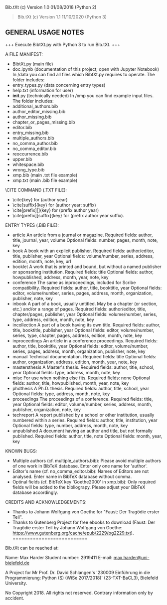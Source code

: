Bib.tXt (c) Version 1.0 01/08/2018 (Python 2)
> Bib.tXt (c) Version 1.1 11/10/2020 (Python 3)

GENERAL USAGE NOTES
-------------------

+++ Execute BibtXt.py with Python 3 to run Bib.tXt. +++

A FILE MANIFEST:
- BibtXt.py (main file)
- doc.ipynb (documentation of this project; open with Jupyter Notebook)
In /data you can find all files which BibtXt.py requires to operate. The folder includes:
- entry_types.py (data concerning entry types)
- help.txt (information for user)
- __init__.py (technically needed)
In /xmp you can find example input files. The folder includes:
- additional_authors.bib
- author_editor_missing.bib
- author_missing.bib
- chapter_or_pages_missing.bib
- editor.bib
- entry_missing.bib
- multiple_authors.bib
- no_comma_author.bib
- no_comma_editor.bib
- reoccurrence.bib
- upper.bib
- whitespace.bib
- wrong_type.bib
- xmp.bib (main .txt file example)
- xmp.txt (main .bib file example)

\CITE COMMAND (.TXT FILE):
- \cite{key} for (author year)	
- \cite[suffix]{key} for (author year: suffix)
- \cite[prefix][]{key} for (prefix author year)
- \cite[prefix][suffix]{key} for (prefix author year suffix).

ENTRY TYPES (.BIB FILE):
- article
    An article from a journal or magazine.
    Required fields: author, title, journal, year, volume
    Optional fields: number, pages, month, note, key
- book
    A book with an explicit publisher.
    Required fields: author/editor, title, publisher, year
    Optional fields: volume/number, series, address, edition, month, note, key, url
- booklet
    A work that is printed and bound, but without a named publisher or sponsoring institution.
    Required fields: title
    Optional fields: author, howpublished, address, month, year, note, key
- conference
    The same as inproceedings, included for Scribe compatibility.
    Required fields: author, title, booktitle, year
    Optional fields: editor, volume/number, series, pages, address, month, organization, publisher, note, key
- inbook
    A part of a book, usually untitled. May be a chapter (or section, etc.) and/or a range of pages.
    Required fields: author/editor, title, chapter/pages, publisher, year
    Optional fields: volume/number, series, type, address, edition, month, note, key
- incollection
    A part of a book having its own title.
    Required fields: author, title, booktitle, publisher, year
    Optional fields: editor, volume/number, series, type, chapter, pages, address, edition, month, note, key
- inproceedings
    An article in a conference proceedings.
    Required fields: author, title, booktitle, year
    Optional fields: editor, volume/number, series, pages, address, month, organization, publisher, note, key
- manual
    Technical documentation.
    Required fields: title
    Optional fields: author, organization, address, edition, month, year, note, key
- mastersthesis
    A Master's thesis.
    Required fields: author, title, school, year
    Optional fields: type, address, month, note, key
- misc
    For use when nothing else fits.
    Required fields: none
    Optional fields: author, title, howpublished, month, year, note, key
- phdthesis
    A Ph.D. thesis.
    Required fields: author, title, school, year
    Optional fields: type, address, month, note, key
- proceedings
    The proceedings of a conference.
    Required fields: title, year
    Optional fields: editor, volume/number, series, address, month, publisher, organization, note, key
- techreport
    A report published by a school or other institution, usually numbered within a series.
    Required fields: author, title, institution, year
    Optional fields: type, number, address, month, note, key
- unpublished
    A document having an author and title, but not formally published.
    Required fields: author, title, note
    Optional fields: month, year, key

KNOWN BUGS:
- Multiple authors (cf. multiple_authors.bib): Please avoid multiple authors of one work in BibTeX database. Enter only one name for 'author'.
- Editor's name (cf. no_comma_editor.bib): Names of Editors are not analysed. Enter name in BibTeX database without comma.
- Optinal fields (cf. BibTeX key 'Goethe2000' in xmp.bib): Only required fields will be added to the bibliograpy. Please adjust your BibTeX database accordingly.

CREDITS AND ACKNOWLEDGEMENTS:
- Thanks to Johann Wolfgang von Goethe for "Faust: Der Tragödie erster Teil".
- Thanks to Gutenberg Project for free ebooks to download (Faust: Der Tragödie erster Teil by Johann Wolfgang von Goethe: https://www.gutenberg.org/cache/epub/2229/pg2229.txt).
==========================

Bib.tXt can be reached at:

Name: Max Harder
Student number: 2919411
E-mail: max.harder@uni-bielefeld.de

A Project for Mr Prof. Dr. David Schlangen's '230009 Einführung in die Programmierung: Python (S) (WiSe 2017/2018)' (23-TXT-BaCL3), Bielefeld University.

No Copyright 2018. All rights not reserved. Contrary information only by accident.
